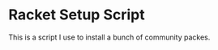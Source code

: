 Racket Setup Script
===================

This is a script I use to install a bunch of community packes.
